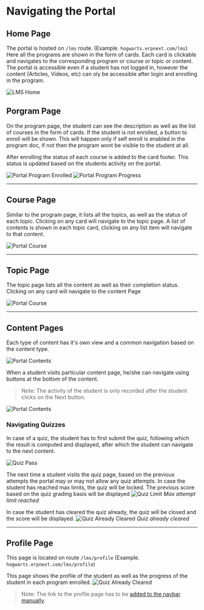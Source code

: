 # Navigating the Portal

## Home Page
The portal is hosted on `/lms` route. (Example. `hogwarts.erpnext.com/lms`) Here all the programs are shown in the form of cards. Each card is clickable and navigates to the corresponding program or course or topic or content. The portal is accessible even if a student has not logged in, however the content (Articles, Videos, etc) can oly be accessible after login and enrolling in the program.

<img class="screenshot" alt="LMS Home" src="{{docs_base_url}}/assets/img/education/lms/home.png">

## Porgram Page
On the program page, the student can see the description as well as the list of courses in the form of cards. If the student is not enrolled, a button to enroll will be shown. This will happen only if self enroll is enabled in the program doc, if not then the program wont be visible to the student at all.

After enrolling the status of each course is added to the card footer. This status is updated based on the students activity on the portal.

<img class="screenshot" alt="Portal Program Enrolled" src="{{docs_base_url}}/assets/img/education/lms/program-enrolled.png">
<img class="screenshot" alt="Portal Program Progress" src="{{docs_base_url}}/assets/img/education/lms/program-progress.png">

---

## Course Page
Similar to the program page, it lists all the topics, as well as the status of each topic. Clicking on any card will navigate to the topic page. A list of contents is shown in each topic card, clicking on any list item will navigate to that content.

<img class="screenshot" alt="Portal Course" src="{{docs_base_url}}/assets/img/education/lms/completed_course.png">

---

## Topic Page
The topic page lists all the content as well as their completion status. Clicking on any card will navigate to the content Page

<img class="screenshot" alt="Portal Course" src="{{docs_base_url}}/assets/img/education/lms/topic.png">

---

## Content Pages

Each type of content has it's own view and a common navigation based on the content type.

<img alt="Portal Contents" src="{{docs_base_url}}/assets/img/education/lms/content.png">

When a student visits particular content page, he/she can navigate using buttons at the bottom of the content.

> Note: The activity of the student is only recorded after the student clicks on the Next button.

<img class="screenshot" alt="Portal Contents" src="{{docs_base_url}}/assets/img/education/lms/content-navigation.png">

### Navigating Quizzes

In case of a quiz, the student has to first submit the quiz, following which the result is computed and displayed, after which the student can navigate to the next content.

<img class="screenshot" alt="Quiz Pass" src="{{docs_base_url}}/assets/img/education/lms/quiz-pass.png">

The next time a student visits the quiz page, based on the previous attempts the portal may or may not allow any quiz attempts.
In case the student has reached max limits, the quiz will be locked. The previous score based on the quiz grading basis will be displayed
<img class="screenshot" alt="Quiz Limit" src="{{docs_base_url}}/assets/img/education/lms/quiz-fail-no-attempt.png">
*Max attempt limit reached*

In case the student has cleared the quiz already, the quiz will be closed and the score will be displayed.
<img class="screenshot" alt="Quiz Already Cleared" src="{{docs_base_url}}/assets/img/education/lms/quiz-pass-cleared.png">
*Quiz already cleared*

---

## Profile Page
This page is located on route `/lms/profile` (Example. `hogwarts.erpnext.com/lms/profile`)

This page shows the profile of the student as well as the progress of the student in each program enrolled.
<img class="screenshot" alt="Quiz Already Cleared" src="{{docs_base_url}}/assets/img/education/lms/profile.png">

> Note: The link to the profile page has to be <a href="{{docs_base_url}}/user/manual/en/website/website-settings" target="blank" alt="Website Settings">added to the navbar manually</a>.
